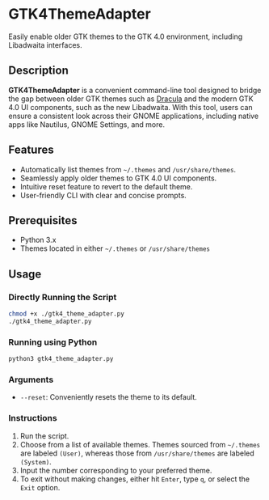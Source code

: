 # GTK4ThemeAdapter

Easily enable older GTK themes to the GTK 4.0 environment, including Libadwaita interfaces.

## Description

**GTK4ThemeAdapter** is a convenient command-line tool designed to bridge the gap between older GTK themes such
as [Dracula](https://github.com/dracula/gtk) and the modern GTK 4.0 UI components, such as the new Libadwaita. With this
tool, users can ensure a consistent look across their GNOME applications, including native apps like Nautilus, GNOME
Settings, and more.

## Features

- Automatically list themes from `~/.themes` and `/usr/share/themes`.
- Seamlessly apply older themes to GTK 4.0 UI components.
- Intuitive reset feature to revert to the default theme.
- User-friendly CLI with clear and concise prompts.

## Prerequisites

- Python 3.x
- Themes located in either `~/.themes` or `/usr/share/themes`

## Usage

### Directly Running the Script

```bash
chmod +x ./gtk4_theme_adapter.py
./gtk4_theme_adapter.py
```

### Running using Python

```bash
python3 gtk4_theme_adapter.py
```

### Arguments

- `--reset`: Conveniently resets the theme to its default.

### Instructions

1. Run the script.
2. Choose from a list of available themes. Themes sourced from `~/.themes` are labeled `(User)`, whereas those
   from `/usr/share/themes` are labeled `(System)`.
3. Input the number corresponding to your preferred theme.
4. To exit without making changes, either hit `Enter`, type `q`, or select the `Exit` option.  
